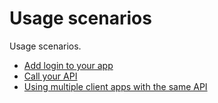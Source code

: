 # Usage scenarios

Usage scenarios.

* [Add login to your app](./01-add-login-to-app.md)
* [Call your API](./05-call-your-api.md)
* [Using multiple client apps with the same API](./08-multi-apps.md)